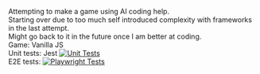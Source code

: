 Attempting to make a game using AI coding help.<br>
Starting over due to too much self introduced complexity with frameworks in the last attempt.<br>
Might go back to it in the future once I am better at coding.<br>
Game: Vanilla JS<br>
Unit tests: Jest [![Unit Tests](https://github.com/Kuroiel/Doro-clicker/actions/workflows/unit-tests.yml/badge.svg)](https://github.com/Kuroiel/Doro-clicker/actions/workflows/unit-tests.yml) <br>
E2E tests: [![Playwright Tests](https://github.com/Kuroiel/Doro-clicker/actions/workflows/playwright.yml/badge.svg)](https://github.com/Kuroiel/Doro-clicker/actions/workflows/playwright.yml)
